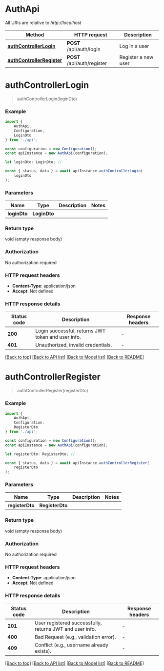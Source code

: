 # AuthApi

All URIs are relative to *http://localhost*

|Method | HTTP request | Description|
|------------- | ------------- | -------------|
|[**authControllerLogin**](#authcontrollerlogin) | **POST** /api/auth/login | Log in a user|
|[**authControllerRegister**](#authcontrollerregister) | **POST** /api/auth/register | Register a new user|

# **authControllerLogin**
> authControllerLogin(loginDto)


### Example

```typescript
import {
    AuthApi,
    Configuration,
    LoginDto
} from './api';

const configuration = new Configuration();
const apiInstance = new AuthApi(configuration);

let loginDto: LoginDto; //

const { status, data } = await apiInstance.authControllerLogin(
    loginDto
);
```

### Parameters

|Name | Type | Description  | Notes|
|------------- | ------------- | ------------- | -------------|
| **loginDto** | **LoginDto**|  | |


### Return type

void (empty response body)

### Authorization

No authorization required

### HTTP request headers

 - **Content-Type**: application/json
 - **Accept**: Not defined


### HTTP response details
| Status code | Description | Response headers |
|-------------|-------------|------------------|
|**200** | Login successful, returns JWT token and user info. |  -  |
|**401** | Unauthorized, invalid credentials. |  -  |

[[Back to top]](#) [[Back to API list]](../README.md#documentation-for-api-endpoints) [[Back to Model list]](../README.md#documentation-for-models) [[Back to README]](../README.md)

# **authControllerRegister**
> authControllerRegister(registerDto)


### Example

```typescript
import {
    AuthApi,
    Configuration,
    RegisterDto
} from './api';

const configuration = new Configuration();
const apiInstance = new AuthApi(configuration);

let registerDto: RegisterDto; //

const { status, data } = await apiInstance.authControllerRegister(
    registerDto
);
```

### Parameters

|Name | Type | Description  | Notes|
|------------- | ------------- | ------------- | -------------|
| **registerDto** | **RegisterDto**|  | |


### Return type

void (empty response body)

### Authorization

No authorization required

### HTTP request headers

 - **Content-Type**: application/json
 - **Accept**: Not defined


### HTTP response details
| Status code | Description | Response headers |
|-------------|-------------|------------------|
|**201** | User registered successfully, returns JWT and user info. |  -  |
|**400** | Bad Request (e.g., validation error). |  -  |
|**409** | Conflict (e.g., username already exists). |  -  |

[[Back to top]](#) [[Back to API list]](../README.md#documentation-for-api-endpoints) [[Back to Model list]](../README.md#documentation-for-models) [[Back to README]](../README.md)

